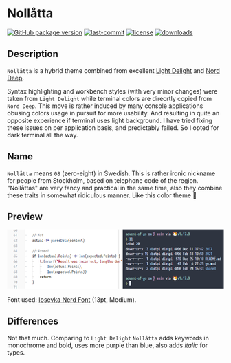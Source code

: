 # Nollåtta

[![GitHub package version](https://img.shields.io/github/package-json/v/shytikov/nollatta.svg)](./package.json) [![last-commit](https://img.shields.io/github/last-commit/shytikov/nollatta.svg)](./package.json) [![license](https://img.shields.io/github/license/shytikov/nollatta.svg)](./LICENSE) [![downloads](https://img.shields.io/visual-studio-marketplace/d/shytikov.nollatta.svg)](https://marketplace.visualstudio.com/items?itemName=shytikov.nollatta)

## Description

`Nollåtta` is a hybrid theme combined from excellent [Light Delight](https://github.com/DNonov/lightDelight) and [Nord Deep](https://github.com/marlosirapuan/vscode-theme-nord-deep).

Syntax highlighting and workbench styles (with very minor changes) were taken from `Light Delight` while terminal colors are direcrtly copied from `Nord Deep`. This move is rather induced by many console applications obusing colors usage in pursuit for more usability. And resulting in quite an opposite experience if terminal uses light background. I have tried fixing these issues on per application basis, and predictably failed. So I opted for dark terminal all the way. 

## Name

`Nollåtta` means `08` (zero-eight) in Swedish. This is rather ironic nickname for people from Stockholm, based on telephone code of the region. "Nollåttas" are very fancy and practical in the same time, also they combine these traits in somewhat ridiculous manner. Like this color theme 🤡

## Preview

![Nollåtta Preview](https://github.com/shytikov/nollatta/blob/main/media/preview.png?raw=true)

Font used: [Iosevka Nerd Font](https://www.programmingfonts.org/#iosevka) (13pt, Medium).

## Differences

Not that much. Comparing to `Light Delight` `Nollåtta` adds keywords in monochrome and bold, uses more purple than blue, also adds _italic_ for types.